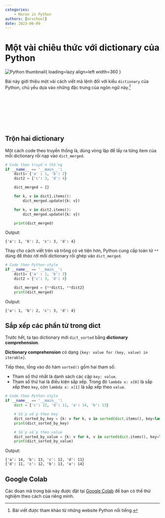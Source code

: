 ```yaml
---
categories:
    - Moron in Python
authors: [mrschool]
date: 2023-06-09
---
```


# Một vài chiêu thức với dictionary của Python

![Python thumbnail](https://api.onedrive.com/v1.0/shares/s!ApQ3j6n6-2wNr9B5wUKxJOOTQJ3QKw/root/content){ loading=lazy align=left width=360 }

Bài này giới thiệu một vài cách viết mã lệnh đối với kiểu `dictionary` của Python, chủ yếu dựa vào những đặc trưng của ngôn ngữ này.[^1]

[^1]: Bài viết được tham khảo từ những website Python nổi tiếng.

<br>
<br>
<br>
<br>
<br>
<br>

<!-- more -->

## Trộn hai dictionary

Một cách code theo truyền thống là, dùng vòng lặp để lấy ra từng item của mỗi dictionary rồi nạp vào `dict_merged`.

``` py linenums="1"
# Code theo truyền thống
if __name__ == '__main__':
    dict1= {'a' : 1, 'b': 2}
    dict2 = {'c': 3, 'd': 4}

    dict_merged = {}

    for k, v in dict1.items():
        dict_merged.update({k: v})

    for k, v in dict2.items():
        dict_merged.update({k: v})

    print(dict_merged)
```

Output:

``` pycon
{'a': 1, 'b': 2, 'c': 3, 'd': 4}
```

Thay cho cách viết trên và trông có vẻ tiện hơn, Python cung cấp toán tử `**` dùng để *tháo rời* mỗi dictionary rồi ghép vào `dict_merged`.

``` py linenums="1"
# Code theo Python-style
if __name__ == '__main__':
    dict1= {'a' : 1, 'b': 2}
    dict2 = {'c': 3, 'd': 4}

    dict_merged = {**dict1, **dict2}
    print(dict_merged)
```

Output:

``` pycon
{'a': 1, 'b': 2, 'c': 3, 'd': 4}
```

## Sắp xếp các phần tử trong dict

Trước hết, ta tạo dictionary mới `dict_sorted` bằng **dictionary comprehension**.

**Dictionary comprehension** có dạng `{key: value for (key, value) in iterable}`.

Tiếp theo, lồng vào đó hàm `sorted()` gồm hai tham số:

- Tham số thứ nhất là danh sách các cặp `key: value`.
- Tham số thứ hai là điều kiện sắp xếp. Trong đó `lambda x: x[0]` là sắp xếp theo `key`, còn `lambda x: x[1]` là sắp xếp theo `value`.

``` py linenums="1"
# Code theo Python-style
if __name__ == '__main__':
    dict = {'c': 12, 'd': 11, 'a': 14, 'b': 13}

    # Sắp xếp theo key
    dict_sorted_by_key = {k: v for k, v in sorted(dict.items(), key=lambda x: x[0])}
    print(dict_sorted_by_key)

    # Sắp xếp theo value
    dict_sorted_by_value = {k: v for k, v in sorted(dict.items(), key=lambda x: x[1])}
    print(dict_sorted_by_value)
```

Output:

``` pycon
{'a': 14, 'b': 13, 'c': 12, 'd': 11}
{'d': 11, 'c': 12, 'b': 13, 'a': 14}
```

## Google Colab

Các đoạn mã trong bài này được đặt tại <a href="https://colab.research.google.com/drive/15HAAnFykSYH20xsIVhOUDS4OSzDnsNB1?usp=sharing" target="_blank">Google Colab</a> để bạn có thể thử nghiệm theo cách của riêng mình.